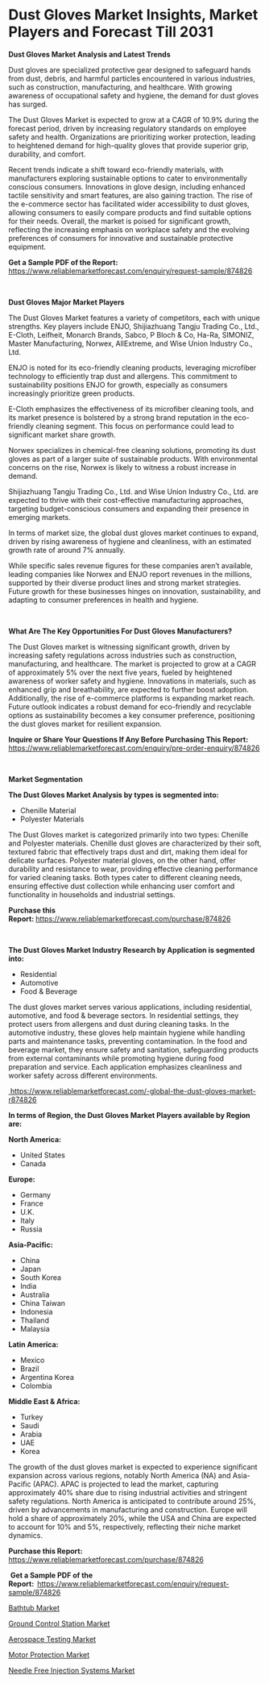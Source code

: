 <p><h1>Dust Gloves Market Insights, Market Players and Forecast Till 2031</h1></p><p><strong>Dust Gloves Market Analysis and Latest Trends</strong></p>
<p><p>Dust gloves are specialized protective gear designed to safeguard hands from dust, debris, and harmful particles encountered in various industries, such as construction, manufacturing, and healthcare. With growing awareness of occupational safety and hygiene, the demand for dust gloves has surged. </p><p>The Dust Gloves Market is expected to grow at a CAGR of 10.9% during the forecast period, driven by increasing regulatory standards on employee safety and health. Organizations are prioritizing worker protection, leading to heightened demand for high-quality gloves that provide superior grip, durability, and comfort. </p><p>Recent trends indicate a shift toward eco-friendly materials, with manufacturers exploring sustainable options to cater to environmentally conscious consumers. Innovations in glove design, including enhanced tactile sensitivity and smart features, are also gaining traction. The rise of the e-commerce sector has facilitated wider accessibility to dust gloves, allowing consumers to easily compare products and find suitable options for their needs. Overall, the market is poised for significant growth, reflecting the increasing emphasis on workplace safety and the evolving preferences of consumers for innovative and sustainable protective equipment.</p></p>
<p><strong>Get a Sample PDF of the Report:&nbsp;</strong> <a href="https://www.reliablemarketforecast.com/enquiry/request-sample/874826">https://www.reliablemarketforecast.com/enquiry/request-sample/874826</a></p>
<p>&nbsp;</p>
<p><strong>Dust Gloves Major Market Players</strong></p>
<p><p>The Dust Gloves Market features a variety of competitors, each with unique strengths. Key players include ENJO, Shijiazhuang Tangju Trading Co., Ltd., E-Cloth, Leifheit, Monarch Brands, Sabco, P Bloch & Co, Ha-Ra, SIMONIZ, Master Manufacturing, Norwex, AllExtreme, and Wise Union Industry Co., Ltd. </p><p>ENJO is noted for its eco-friendly cleaning products, leveraging microfiber technology to efficiently trap dust and allergens. This commitment to sustainability positions ENJO for growth, especially as consumers increasingly prioritize green products. </p><p>E-Cloth emphasizes the effectiveness of its microfiber cleaning tools, and its market presence is bolstered by a strong brand reputation in the eco-friendly cleaning segment. This focus on performance could lead to significant market share growth.</p><p>Norwex specializes in chemical-free cleaning solutions, promoting its dust gloves as part of a larger suite of sustainable products. With environmental concerns on the rise, Norwex is likely to witness a robust increase in demand.</p><p>Shijiazhuang Tangju Trading Co., Ltd. and Wise Union Industry Co., Ltd. are expected to thrive with their cost-effective manufacturing approaches, targeting budget-conscious consumers and expanding their presence in emerging markets.</p><p>In terms of market size, the global dust gloves market continues to expand, driven by rising awareness of hygiene and cleanliness, with an estimated growth rate of around 7% annually. </p><p>While specific sales revenue figures for these companies aren’t available, leading companies like Norwex and ENJO report revenues in the millions, supported by their diverse product lines and strong market strategies. Future growth for these businesses hinges on innovation, sustainability, and adapting to consumer preferences in health and hygiene.</p></p>
<p>&nbsp;</p>
<p><strong>What Are The Key Opportunities For Dust Gloves Manufacturers?</strong></p>
<p><p>The Dust Gloves market is witnessing significant growth, driven by increasing safety regulations across industries such as construction, manufacturing, and healthcare. The market is projected to grow at a CAGR of approximately 5% over the next five years, fueled by heightened awareness of worker safety and hygiene. Innovations in materials, such as enhanced grip and breathability, are expected to further boost adoption. Additionally, the rise of e-commerce platforms is expanding market reach. Future outlook indicates a robust demand for eco-friendly and recyclable options as sustainability becomes a key consumer preference, positioning the dust gloves market for resilient expansion.</p></p>
<p><strong>Inquire or Share Your Questions If Any Before Purchasing This Report:</strong> <a href="https://www.reliablemarketforecast.com/enquiry/pre-order-enquiry/874826">https://www.reliablemarketforecast.com/enquiry/pre-order-enquiry/874826</a></p>
<p>&nbsp;</p>
<p><strong>Market Segmentation</strong></p>
<p><strong>The Dust Gloves Market Analysis by types is segmented into:</strong></p>
<p><ul><li>Chenille Material</li><li>Polyester Materials</li></ul></p>
<p><p>The Dust Gloves market is categorized primarily into two types: Chenille and Polyester materials. Chenille dust gloves are characterized by their soft, textured fabric that effectively traps dust and dirt, making them ideal for delicate surfaces. Polyester material gloves, on the other hand, offer durability and resistance to wear, providing effective cleaning performance for varied cleaning tasks. Both types cater to different cleaning needs, ensuring effective dust collection while enhancing user comfort and functionality in households and industrial settings.</p></p>
<p><strong>Purchase this Report:&nbsp;</strong><a href="https://www.reliablemarketforecast.com/purchase/874826">https://www.reliablemarketforecast.com/purchase/874826</a></p>
<p>&nbsp;</p>
<p><strong>The Dust Gloves Market Industry Research by Application is segmented into:</strong></p>
<p><ul><li>Residential</li><li>Automotive</li><li>Food & Beverage</li></ul></p>
<p><p>The dust gloves market serves various applications, including residential, automotive, and food & beverage sectors. In residential settings, they protect users from allergens and dust during cleaning tasks. In the automotive industry, these gloves help maintain hygiene while handling parts and maintenance tasks, preventing contamination. In the food and beverage market, they ensure safety and sanitation, safeguarding products from external contaminants while promoting hygiene during food preparation and service. Each application emphasizes cleanliness and worker safety across different environments.</p></p>
<p><a href="https://www.reliablemarketforecast.com/-global-the-dust-gloves-market-r874826">&nbsp;https://www.reliablemarketforecast.com/-global-the-dust-gloves-market-r874826</a></p>
<p><strong>In terms of Region, the Dust Gloves Market Players available by Region are:</strong></p>
<p>
    <p> <strong> North America: </strong>
        <ul>
            <li>United States</li>
            <li>Canada</li>
        </ul>
        </p> 
    <p> <strong> Europe: </strong>
        <ul>
            <li>Germany</li>
            <li>France</li>
            <li>U.K.</li>
            <li>Italy</li>
            <li>Russia</li>
        </ul>
        </p> 
    <p> <strong> Asia-Pacific: </strong>
        <ul>
            <li>China</li>
            <li>Japan</li>
            <li>South Korea</li>
            <li>India</li>
            <li>Australia</li>
            <li>China Taiwan</li>
            <li>Indonesia</li>
            <li>Thailand</li>
            <li>Malaysia</li>
        </ul>
        </p> 
    <p> <strong> Latin America: </strong>
        <ul>
            <li>Mexico</li>
            <li>Brazil</li>
            <li>Argentina Korea</li>
            <li>Colombia</li>
        </ul>
        </p> 
    <p> <strong> Middle East & Africa: </strong>
        <ul>
            <li>Turkey</li>
            <li>Saudi</li>
            <li>Arabia</li>
            <li>UAE</li>
            <li>Korea</li>
        </ul>
    </p>
    </p>
<p><p>The growth of the dust gloves market is expected to experience significant expansion across various regions, notably North America (NA) and Asia-Pacific (APAC). APAC is projected to lead the market, capturing approximately 40% share due to rising industrial activities and stringent safety regulations. North America is anticipated to contribute around 25%, driven by advancements in manufacturing and construction. Europe will hold a share of approximately 20%, while the USA and China are expected to account for 10% and 5%, respectively, reflecting their niche market dynamics.</p></p>
<p><strong>Purchase this Report: </strong><a href="https://www.reliablemarketforecast.com/purchase/874826">https://www.reliablemarketforecast.com/purchase/874826</a></p>
<p>&nbsp;<strong>Get a Sample PDF of the Report:&nbsp;&nbsp;</strong><a href="https://www.reliablemarketforecast.com/enquiry/request-sample/874826">https://www.reliablemarketforecast.com/enquiry/request-sample/874826</a></p>
<p><strong></strong></p>
<p><p><a href="https://www.linkedin.com/pulse/navigating-bathtub-market-expert-analysis-forecast-period-from-ky3zf?trackingId=UoBI5PIAQLuHTYXoHrgVZw%3D%3D">Bathtub Market</a></p><p><a href="https://www.linkedin.com/pulse/ground-control-station-industry-analysis-report-its-qmxcc?trackingId=fomOErY5kMOrr0SWeDpIHw%3D%3D">Ground Control Station Market</a></p><p><a href="https://www.linkedin.com/pulse/aerospace-testing-industry-analysis-report-its-market-size-0xqzf?trackingId=4peaUReZRzWhN1I38UxL1g%3D%3D">Aerospace Testing Market</a></p><p><a href="https://www.linkedin.com/pulse/motor-protection-market-outlook-forecast-from-2024-2031-rz4yc?trackingId=GMtkUPlzScW%2BXXgWpzyxhA%3D%3D">Motor Protection Market</a></p><p><a href="https://www.linkedin.com/pulse/market-leaders-laggards-global-needle-free-injection-systems-yn5qf?trackingId=VLsCEjTcQ52CjkANGxfXsQ%3D%3D">Needle Free Injection Systems Market</a></p></p>